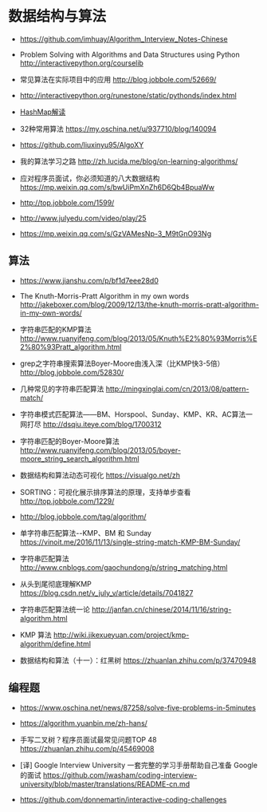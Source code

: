 # 数据结构与算法

- https://github.com/imhuay/Algorithm_Interview_Notes-Chinese
- Problem Solving with Algorithms and Data Structures using Python http://interactivepython.org/courselib

- 常见算法在实际项目中的应用 http://blog.jobbole.com/52669/

- http://interactivepython.org/runestone/static/pythonds/index.html
- [HashMap解读](https://juejin.im/entry/5a140ca4f265da43310d728d)
- 32种常用算法 https://my.oschina.net/u/937710/blog/140094
- https://github.com/liuxinyu95/AlgoXY

- 我的算法学习之路 http://zh.lucida.me/blog/on-learning-algorithms/

- 应对程序员面试，你必须知道的八大数据结构
 https://mp.weixin.qq.com/s/bwUiPmXnZh6D6Qb4BpuaWw
- http://top.jobbole.com/1599/
- http://www.julyedu.com/video/play/25

- https://mp.weixin.qq.com/s/GzVAMesNp-3_M9tGnO93Ng

## 算法

- https://www.jianshu.com/p/bf1d7eee28d0
- The Knuth-Morris-Pratt Algorithm in my own words http://jakeboxer.com/blog/2009/12/13/the-knuth-morris-pratt-algorithm-in-my-own-words/
- 字符串匹配的KMP算法 http://www.ruanyifeng.com/blog/2013/05/Knuth%E2%80%93Morris%E2%80%93Pratt_algorithm.html
- grep之字符串搜索算法Boyer-Moore由浅入深（比KMP快3-5倍） http://blog.jobbole.com/52830/
- 几种常见的字符串匹配算法 http://mingxinglai.com/cn/2013/08/pattern-match/
- 字符串模式匹配算法——BM、Horspool、Sunday、KMP、KR、AC算法一网打尽 http://dsqiu.iteye.com/blog/1700312
- 字符串匹配的Boyer-Moore算法 http://www.ruanyifeng.com/blog/2013/05/boyer-moore_string_search_algorithm.html

- 数据结构和算法动态可视化 https://visualgo.net/zh

- SORTING：可视化展示排序算法的原理，支持单步查看 http://top.jobbole.com/1229/

- http://blog.jobbole.com/tag/algorithm/
- 单字符串匹配算法--KMP、BM 和 Sunday https://vinoit.me/2016/11/13/single-string-match-KMP-BM-Sunday/

- 字符串匹配算法 http://www.cnblogs.com/gaochundong/p/string_matching.html

- 从头到尾彻底理解KMP https://blog.csdn.net/v_july_v/article/details/7041827

- 字符串匹配算法统一论 http://janfan.cn/chinese/2014/11/16/string-algorithm.html
- KMP 算法 http://wiki.jikexueyuan.com/project/kmp-algorithm/define.html
- 数据结构和算法（十一）：红黑树 https://zhuanlan.zhihu.com/p/37470948


## 编程题

- https://www.oschina.net/news/87258/solve-five-problems-in-5minutes
- https://algorithm.yuanbin.me/zh-hans/

- 手写二叉树？程序员面试最常见问题TOP 48 https://zhuanlan.zhihu.com/p/45469008


- [译] Google Interview University 一套完整的学习手册帮助自己准备 Google 的面试 https://github.com/jwasham/coding-interview-university/blob/master/translations/README-cn.md

- https://github.com/donnemartin/interactive-coding-challenges
